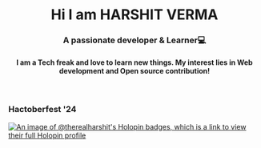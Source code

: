 <h1 align="center">Hi I am HARSHIT VERMA</h1>
<h3 align="center">A passionate developer & Learner💻</h3>
<h4 align="center">I am a Tech freak and love to learn new things. My interest lies in Web development and Open source contribution! </h4>
<br/>
<h3 align="left">Hactoberfest '24</h3>

[![An image of @therealharshit's Holopin badges, which is a link to view their full Holopin profile](https://holopin.me/therealharshit)](https://holopin.io/@therealharshit)
